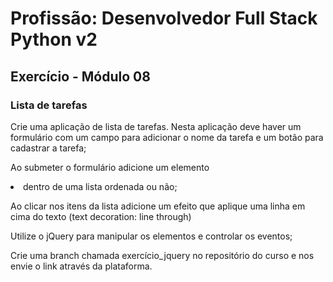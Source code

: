 # Profissão: Desenvolvedor Full Stack Python v2

## Exercício - Módulo 08

### Lista de tarefas

Crie uma aplicação de lista de tarefas. Nesta aplicação deve haver um formulário com um campo para adicionar o nome da tarefa e um botão para cadastrar a tarefa;

Ao submeter o formulário adicione um elemento <li> dentro de uma lista ordenada ou não;

Ao clicar nos itens da lista adicione um efeito que aplique uma linha em cima do texto (text decoration: line through)

Utilize o jQuery para manipular os elementos e controlar os eventos;

Crie uma branch chamada exercício_jquery no repositório do curso e nos envie o link através da plataforma.
